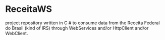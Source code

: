 # ReceitaWS
project repository written in C # to consume data from the Receita Federal do Brasil (kind of IRS) through WebServices and/or HttpClient and/or WebClient.
